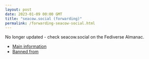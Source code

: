```yaml
---
layout: post
date: 2023-01-09 00:00 GMT
title: "seacow.social (forwarding)"
permalink: /forwarding-seacow-social.html
---
```


No longer updated - check seacow.social on the Fediverse Almanac.

* [Main information](https://www.fediversealmanac.com/api/v1/instances/seacow.social)
* [Banned from](https://www.fediversealmanac.com/api/v1/instances/seacow.social/banned_from)


